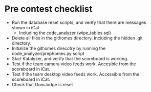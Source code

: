 # Pre contest checklist

- Run the database reset scripts, and verify that there are messages shown in iCat.
	- Including the code_analyzer (wipe_tables.sql)
- Delete all files in the githomes directory. Including the hidden .git directory.
- Initialize the githomes direcotry by running the code_analyzer/prephomes.py script
- Start Katalyzer, and verify that the scoreboard is working.
- Test if the team camera video feeds work. Accesible from the scoreboard in iCat.
- Test if the team desktop video feeds work. Accessible from the scoreboard in iCat.
- Check that DomJudge is reset

